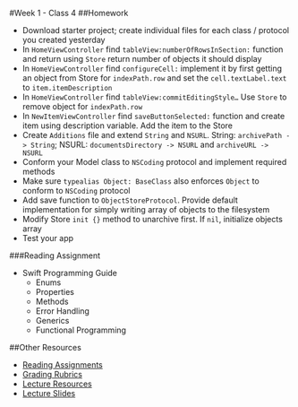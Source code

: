 #Week 1 - Class 4
##Homework
* Download starter project; create individual files for each class / protocol you created yesterday
* In `HomeViewController` find `tableView:numberOfRowsInSection:` function and return using `Store` return number of objects it should display
* In `HomeViewController` find `configureCell:` implement it by first getting an object from Store for `indexPath.row` and set the `cell.textLabel.text` to `item.itemDescription`
* In `HomeViewController` find `tableView:commitEditingStyle…` Use `Store` to remove object for `indexPath.row`
* In `NewItemViewController` find `saveButtonSelected:` function and create item using description variable. Add the item to the Store
* Create `Additions` file and extend `String` and `NSURL`. String: `archivePath -> String`; NSURL: `documentsDirectory -> NSURL` and `archiveURL -> NSURL`
* Conform your Model class to `NSCoding` protocol and implement required methods
* Make sure `typealias Object: BaseClass` also enforces `Object` to conform to `NSCoding` protocol
* Add save function to `ObjectStoreProtocol`. Provide default implementation for simply writing array of objects to the filesystem
* Modify Store `init {}` method to unarchive first. If `nil`, initialize objects array
* Test your app

###Reading Assignment
* Swift Programming Guide
  * Enums
  * Properties
  * Methods
  * Error Handling
  * Generics
  * Functional Programming

##Other Resources
* [Reading Assignments](../../Resources/ra-grading-standard/)
* [Grading Rubrics](../../Resources/)
* [Lecture Resources](lecture/)
* [Lecture Slides](https://www.icloud.com/keynote/000U6vesUJwxPXIHFk2bnURYw#Week1_Day4)
